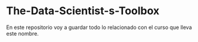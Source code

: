 # The-Data-Scientist-s-Toolbox
En este repositorio voy a guardar todo lo relacionado con el curso que lleva este nombre.
